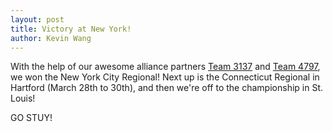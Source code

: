 ```yaml
---
layout: post
title: Victory at New York!
author: Kevin Wang
---
```

With the help of our awesome alliance partners [Team 3137](http://connetquot-robotics.webs.com/) and [Team 4797](http://owlbots.org/), we won the New York City Regional! Next up is the Connecticut Regional in Hartford (March 28th to 30th), and then we're off to the championship in St. Louis!

GO STUY!
